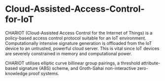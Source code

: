 # Cloud-Assisted-Access-Control-for-IoT

CHARIOT (Cloud-Assisted Access Control for the Internet of Things) is a policy-based access control protocol suitable for an IoT environment.
Computationally intensive signature generation is offloaded from the IoT device to an untrusted, powerful cloud server. This is vital since IoT devices are severely constrained in memory and computational power.

CHARIOT utilises elliptic curve billinear group pairings, a threshold attribute-based signature (ABS) scheme, and Groth-Sahai non-interactive zero-knowledge proof systems.
